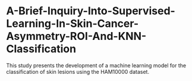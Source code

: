 # A-Brief-Inquiry-Into-Supervised-Learning-In-Skin-Cancer-Asymmetry-ROI-And-KNN-Classification
This study presents the development of a machine  learning model for the classification of skin lesions using the  HAM10000 dataset.

